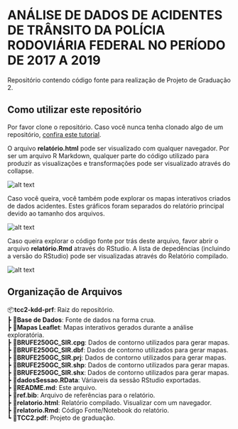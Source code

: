 # ANÁLISE DE DADOS DE ACIDENTES DE TRÂNSITO DA POLÍCIA RODOVIÁRIA FEDERAL NO PERÍODO DE 2017 A 2019

Repositório contendo código fonte para realização de Projeto de Graduação 2.

## Como utilizar este repositório

Por favor clone o repositório. Caso você nunca tenha clonado algo de um repositório, [confira este tutorial](https://docs.github.com/pt/repositories/creating-and-managing-repositories/cloning-a-repository).

O arquivo **relatório.html** pode ser visualizado com qualquer navegador. Por ser um arquivo R Markdown, qualquer parte do código utilizado para produzir as visualizações e transformações pode ser visualizado através do collapse.

![alt text](Images/demo_relatorio.gif)

Caso você queira, você também pode explorar os mapas interativos criados de dados acidentes. Estes gráficos foram separados do relatório principal devido ao tamanho dos arquivos.

![alt text](Images/demo_mapa.gif)

Caso queira explorar o código fonte por trás deste arquivo, favor abrir o arquivo **relatório.Rmd** através do RStudio. A lista de depedências (incluindo a versão do RStudio) pode ser visualizadas através do Relatório compilado.

![alt text](Images/demo_rstudio.gif)

## Organização de Arquivos

📦**tcc2-kdd-prf**: Raiz do repositório. \
 ┣ 📂**Base de Dados**: Fonte de dados na forma crua. \
 ┣ 📂**Mapas Leaflet**: Mapas interativos gerados durante a análise exploratória. \
 ┣ 📜**BRUFE250GC_SIR.cpg**: Dados de contorno utilizados para gerar mapas. \
 ┣ 📜**BRUFE250GC_SIR.dbf**: Dados de contorno utilizados para gerar mapas. \
 ┣ 📜**BRUFE250GC_SIR.prj**: Dados de contorno utilizados para gerar mapas. \
 ┣ 📜**BRUFE250GC_SIR.shp**: Dados de contorno utilizados para gerar mapas. \
 ┣ 📜**BRUFE250GC_SIR.shx**: Dados de contorno utilizados para gerar mapas. \
 ┣ 📜**dadosSessao.RData**: Váriaveis da sessão RStudio exportadas. \
 ┣ 📜**README.md**: Este arquivo. \
 ┣ 📜**ref.bib**: Arquivo de referências para o relatório. \
 ┣ 📜**relatorio.html**: Relatório compilado. Visualizar com um navegador. \
 ┣ 📜**relatorio.Rmd**: Código Fonte/Notebook do relatório. \
 ┗ 📜**TCC2.pdf**: Projeto de graduação.